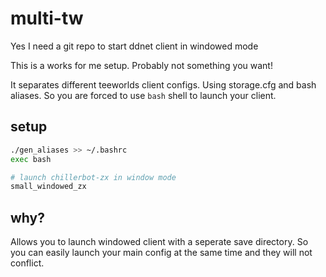 # multi-tw
Yes I need a git repo to start ddnet client in windowed mode

This is a works for me setup. Probably not something you want!

It separates different teeworlds client configs. Using storage.cfg
and bash aliases. So you are forced to use `bash` shell to launch
your client. 

## setup

```bash
./gen_aliases >> ~/.bashrc
exec bash
```

```bash
# launch chillerbot-zx in window mode
small_windowed_zx
```

## why?

Allows you to launch windowed client with a seperate save directory.
So you can easily launch your main config at the same time and they will not conflict.

